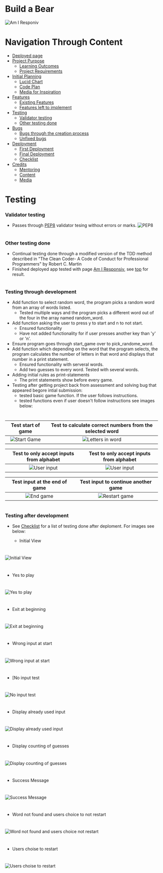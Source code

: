 # Build a Bear
![Am I Responiv](assets/images/amiresponsive.png)

# Navigation Through Content
* [Deployed page](https://mikakallberg-build-a-bear.herokuapp.com/)
* [Project Purpose](/README.md#project-purpose)
    - [Learning Outcomes](/README.md#learning-outcomes)
    - [Project Requirements](/README.md#project-requirements)
* [Initial Planning](/README.md#initial-planning)
    - [Lucid Chart](/README.md#lucid-chart)
    - [Code Plan](/README.md#code-plan)
    - [Media for Inspiration](/README.md#media-for-inspiration)
* [Features](/README.md#features)
	- [Existing Features](/README.md#existing-features)
    - [Features left to implement](/README.md#features-left-to-implement)
* [Testing](/test.md)
    - [Validator testing](/test.md#validator-testing)
    - [Other testing done](/test.md#other-testing-done)
* [Bugs](/README.md#bugs)
    - [Bugs through the  creation process](/README.md#bugs-through-the-creation-process)
    - [Unfixed bugs](/README.md#unfixed-bugs)
* [Deployment](/README.md#deployment)
    - [First Deployment](/README.md#first-deployment)
    - [Final Deployment](/README.md#final-deployment)
    - [Checklist](/README.md#checklist)
* [Credits](/README.md#credits)
    - [Mentoring](/README.md#mentoring)
    - [Content](/README.md#content)
    - [Media](/README.md#media)

# Testing
### Validator testing
- Passes through [PEP8](http://pep8online.com/) validator tesing without errors or marks.
  ![PEP8](assets/images/pep8_testing.png)
#
### Other testing done
- Continual testing done through a modified version of the TDD method described in "The Clean Coder- A Code of Conduct for Professional Programmers" by Robert C. Martin
- Finished deployed app tested with page [Am I Responsiv](https://ui.dev/amiresponsive), see [top](#build-a-bear) for result.
#
### Testing through development
- Add function to select random word, the program picks a random word from an array of words listed.
    - Tested multiple ways and the program picks a different word out of the four in the array named random_word.
- Add function asking the user to press y to start and n to not start.
    - Ensured functionality
    - Have not added functionality for if user presses another key than 'y' or 'n'.
- Ensure program goes through start_game over to pick_randome_word.
- Add function which depending on the word that the program selects, the program calculates the number of letters in that word and displays that number in a print statement.
  - Ensured functionality with serveral words.
  - Add two guesses to every word. Tested with several words.
- Adding initial rules as print-statements
    - The print statements show before every game.
- Testing after getting project back from assessment and solving bug that appeared begore intial submission: 
  - tested basic game function. If the user follows instructions.
  - tested functions even if user doesn't follow instructions see images below:
#
  Test start of game                              | Test to calculate correct numbers from the selected word
:-----------------------------------------------: | :----------------------------------------------------------:
 ![Start Game](/assets/images/test_start_game.png)| ![Letters in word](assets/images/test_letters_in_word.png)
    
  Test to only accept inputs from alphabet         |  Test to only accept inputs from alphabet
:------------------------------------------------: | :----------------------------------------------------------:
  ![User input](assets/images/test_user_input1.png)| ![User input](assets/images/test_user_input2.png)
    
  Test input at the end of game                    | Test input to continue another game
:------------------------------------------------: | :----------------------------------------------------------:
  ![End game](assets/images/test_end_game.png)     |  ![Restart game](assets/images/test_restart_game.png)
#
### Testing after development
- See [Checklist](/README.md#checklist) for a list of testing done after deploment. For images see below:

  - Initial View
#
![Initial View](assets/images/initial_view.png)
#
  - Yes to play
#
![Yes to play](assets/images/yes_to_play.png)
#
  - Exit at beginning
#
![Exit at beginning](assets/images/exit_at_beginning_msg.png)
#
  - Wrong input at start
#
![Wrong input at start](assets/images/wrong_input_at_start.png)
#
  - [No input test
#
![No input test](assets/images/no_input_test.png)
#
  - Display already used input
#
![Display already used input](assets/images/error_letter_used.png)
#
  - Display counting of guesses
#
![Display counting of guesses](assets/images/display_count_guesses.png)
#
  - Success Message
#
![Success Message](assets/images/success_message.png)
#
  - Word not found and users choice to not restart
#
![Word not found and users choice not restart](assets/images/test_end_msg.png)
#
  - Users choise to restart
#
![Users choise to restart](assets/images/user_choose_to_restart.png)
#
